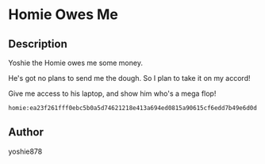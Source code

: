 # Homie Owes Me

## Description

Yoshie the Homie owes me some money.

He's got no plans to send me the dough. So I plan to take it on my accord!

Give me access to his laptop, and show him who's a mega flop!

```
homie:ea23f261fff0ebc5b0a5d74621218e413a694ed0815a90615cf6edd7b49e6d0d
```

## Author
yoshie878
